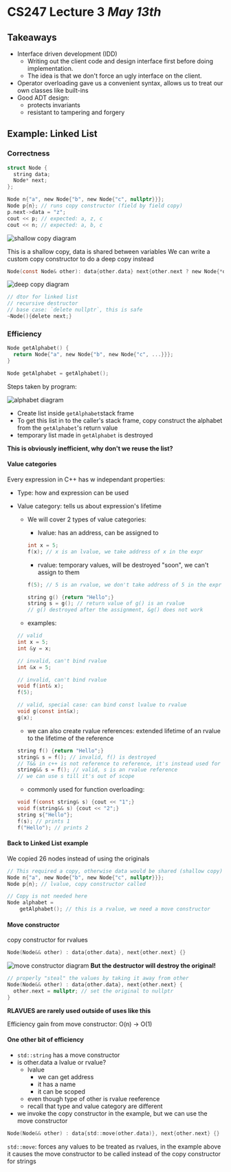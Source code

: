 # CS247 Lecture 3 _May 13th_

## Takeaways

- Interface driven development (IDD)
  - Writing out the client code and design interface first before doing implementation.
  - The idea is that we don't force an ugly interface on the client.
- Operator overloading gave us a convenient syntax, allows us to treat our own classes like built-ins
- Good ADT design:
  - protects invariants
  - resistant to tampering and forgery

## Example: Linked List

### Correctness

```C
struct Node {
  string data;
  Node* next;
};

Node n{"a", new Node{"b", new Node{"c", nullptr}}};
Node p{n}; // runs copy constructor (field by field copy)
p.next->data = "z";
cout << p; // expected: a, z, c
cout << n; // expected: a, b, c
```

![shallow copy diagram](https://cdn.discordapp.com/attachments/1352286409003761715/1371855166902632568/image0.jpg?ex=6824a72f&is=682355af&hm=c401d9c99e974af2f519ded1b8a2fead9092557be7b80682d4c2d55590be1789&)

This is a shallow copy, data is shared between variables
We can write a custom copy constructor to do a deep copy instead

```C
Node(const Node& other): data{other.data} next{other.next ? new Node{*other.next} : nullptr} {}
```

![deep copy diagram](https://cdn.discordapp.com/attachments/1352286409003761715/1371856671520854116/image0.jpg?ex=6824a896&is=68235716&hm=7184314b6848f8324829ca9d6d33cfcca6b796e2176ecf764d5c251d97454118&)

```C
// dtor for linked list
// recursive destructor
// base case: `delete nullptr`, this is safe
~Node(){delete next;}
```

### Efficiency

```C
Node getAlphabet() {
  return Node{"a", new Node{"b", new Node{"c", ...}}};
}

Node getAlphabet = getAlphabet();
```

Steps taken by program:

![alphabet diagram](https://cdn.discordapp.com/attachments/1352286409003761715/1371859660167974964/image0.jpg?ex=6824ab5e&is=682359de&hm=d08ae8447189274917b95dcfd9fcde0b2a7f28062c17ad13dc04aca10bf8d16d&)

- Create list inside `getAlphabet`stack frame
- To get this list in to the caller's stack frame,
  copy construct the alphabet from the `getAlphabet`'s return value
- temporary list made in `getAlphabet` is destroyed

**This is obviously inefficient, why don't we reuse the list?**

#### Value categories

Every expression in C++ has w independant properties:

- Type: how and expression can be used
- Value category: tells us about expression's lifetime

  - We will cover 2 types of value categories:

    - lvalue: has an address, can be assigned to

    ```C
    int x = 5;
    f(x); // x is an lvalue, we take address of x in the expr
    ```

    - rvalue: temporary values, will be destroyed "soon", we can't assign to them

    ```C
    f(5); // 5 is an rvalue, we don't take address of 5 in the expr

    string g() {return "Hello";}
    string s = g(); // return value of g() is an rvalue
    // g() destroyed after the assignment, &g() does not work

    ```

  - examples:

  ```C
  // valid
  int x = 5;
  int &y = x;

  // invalid, can't bind rvalue
  int &x = 5;

  // invalid, can't bind rvalue
  void f(int& x);
  f(5);

  // valid, special case: can bind const lvalue to rvalue
  void g(const int&x);
  g(x);
  ```

  - we can also create rvalue references: extended lifetime of an rvalue to the lifetime of the reference

  ```C
  string f() {return "Hello";}
  string& s = f(); // invalid, f() is destroyed
  // T&& in c++ is not reference to reference, it's instead used for rvalue references
  string&& s = f(); // valid, s is an rvalue reference
  // we can use s till it's out of scope
  ```

  - commonly used for function overloading:

  ```C
  void f(const string& s) {cout << "1";}
  void f(string&& s) {cout << "2";}
  string s{"Hello"};
  f(s); // prints 1
  f("Hello"); // prints 2
  ```

#### Back to Linked List example

We copied 26 nodes instead of using the originals

```C
// This required a copy, otherwise data would be shared (shallow copy)
Node n{"a", new Node{"b", new Node{"c", nullptr}}};
Node p{n}; // lvalue, copy constructor called

// Copy is not needed here
Node alphabet =
    getAlphabet(); // this is a rvalue, we need a move constructor
```

#### Move constructor

copy constructor for rvalues

```C
Node(Node&& other) : data{other.data}, next{other.next} {}
```

![move constructor diagram](https://cdn.discordapp.com/attachments/1352286409003761715/1371867271881822218/image0.jpg?ex=6824b275&is=682360f5&hm=cf877780eef2c86fb1fc888724aacc9d950b6cabdaf956df841d0e90ab998dd4&)
**But the destructor will destroy the original!**

```C
// properly "steal" the values by taking it away from other
Node(Node&& other) : data{other.data}, next{other.next} {
  other.next = nullptr; // set the original to nullptr
}
```

**RLAVUES are rarely used outside of uses like this**

Efficiency gain from move constructor: O(n) -> O(1)

#### One other bit of efficiency

- `std::string` has a move constructor
- is other.data a lvalue or rvalue?
  - lvalue
    - we can get address
    - it has a name
    - it can be scoped
  - even though type of other is rvalue reeference
  - recall that type and value category are different
- we invoke the copy constructor in the example, but we can use the move constructor

```C
Node(Node&& other) : data{std::move(other.data)}, next{other.next} {}
```

`std::move`: forces any values to be treated as rvalues, in the example above it causes the move constructor to be called instead of the copy constructor for strings

